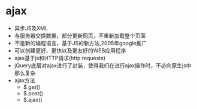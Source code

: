 # ajax
- 异步JS及XML
- 与服务器交换数据，部分更新网页，不重新加载整个页面
- 不是新的编程语言，基于JS的新方法,2005年google推广
- 可以创建更好、更快以及更友好的WEB应用程序
- ajax基于js和HTTP请求(http requests)
- jQuery底层对ajax进行了封装，使得我们在进行ajax操作时，不必向原生js中那么复杂
- ajax方法
    - $.get()
    - $.post()
    - $.ajax()
    
